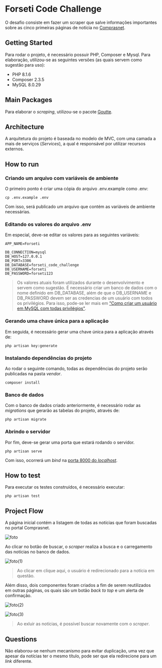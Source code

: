# Forseti Code Challenge

O desafio consiste em fazer um scraper que salve informações importantes sobre as cinco primeiras páginas de notícia no [Comprasnet](https://www.gov.br/compras/pt-br/acesso-a-informacao/noticias).

## Getting Started

Para rodar o projeto, é necessário possuir PHP, Composer e Mysql. Para elaboração, utilizou-se as seguintes versões (as quais servem como sugestão para uso):

- PHP 8.1.6
- Composer 2.3.5
- MySQL 8.0.29

## Main Packages

Para elaborar o *scraping*, utilizou-se o pacote [Goutte](https://packagist.org/packages/weidner/goutte).

## Architecture

A arquitetura do projeto é baseada no modelo de MVC, com uma camada a mais de serviços (*Services*), a qual é responsável por utilizar recursos externos. 

## How to run

### Criando um arquivo com variáveis de ambiente

O primeiro ponto é criar uma cópia do arquivo .env.example como .env:

```
cp .env.example .env
```

Com isso, será publicado um arquivo que contém as variáveis de ambiente necessárias. 

### Editando os valores do arquivo .env

Em especial, deve-se editar os valores para as seguintes variáveis:

```
APP_NAME=Forseti

DB_CONNECTION=mysql
DB_HOST=127.0.0.1
DB_PORT=3306
DB_DATABASE=forseti_code_challenge
DB_USERNAME=forseti
DB_PASSWORD=forseti123
```

> Os valores atuais foram utilizados durante o desenvolvimento e servem como sugestão.
> É necessário criar um banco de dados com o nome definido em DB_DATABASE, além de que o DB_USERNAME e DB_PASSWORD devem ser as credencias de um usuário com todos os privilégios. Para isso, pode-se ler mais em ["Como criar um usuário em MySQL com todas privilégios"](https://phoenixnap.com/kb/how-to-create-new-mysql-user-account-grant-privileges).

### Gerando uma chave única para a aplicação

Em seguida, é necessário gerar uma chave única para a aplicação através de:

```
php artisan key:generate
```

### Instalando dependências do projeto

Ao rodar o seguinte comando, todas as dependências do projeto serão publicadas na pasta *vendor*.

```
composer install
```

### Banco de dados

Com o banco de dados criado anteriormente, é necessário rodar as *migrations* que gerarão as tabelas do projeto, através de:

```
php artisan migrate
```

### Abrindo o servidor

Por fim, deve-se gerar uma porta que estará rodando o servidor.

```
php artisan serve
```

Com isso, ocorrerá um *bind* na [porta 8000 do *localhost*](http://localhost:8000/). 

## How to test

Para executar os testes construídos, é necessário executar:

```
php artisan test
```

## Project Flow

A página inicial contém a listagem de todas as notícias que foram buscadas no portal Comprasnet.

![foto](https://user-images.githubusercontent.com/40179398/171052256-41a1fcdb-0b01-4716-999c-f51cec06192d.jpg)

Ao clicar no botão de buscar, o *scraper* realiza a busca e o carregamento das notícias no banco de dados.

![foto(1)](https://user-images.githubusercontent.com/40179398/171052544-4096d566-02c5-4414-8d55-4dde774f8ed0.jpg)


> Ao clicar em clique aqui, o usuário é redirecionado para a notícia em questão.

Além disso, dois componentes foram criados a fim de serem reutilizados em outras páginas, os quais são um botão *back to top* e um alerta de confirmação.

![foto(2)](https://user-images.githubusercontent.com/40179398/171052734-9b81375a-4e30-418c-b5cd-7bce528c0e36.jpg)

![foto(3)](https://user-images.githubusercontent.com/40179398/171052794-834684b6-1809-4c36-9cf8-e4aea771687c.jpg)

> Ao exluir as notícias, é possível buscar novamente com o *scraper*.

## Questions

Não elaborou-se nenhum mecanismo para evitar duplicação, uma vez que apesar da notícias ter o mesmo título, pode ser que ela redirecione para um *link* diferente.
